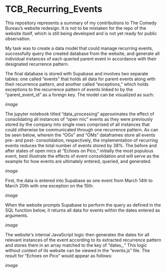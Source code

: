 # TCB_Recurring_Events

This repository represents a summary of my contributions to The Comedy Bureau’s website redesign. It is not to be mistaken for the repo of the website itself, which is still being developed and is not yet ready for public observation.

My task was to create a data model that could manage recurring events, successfully query the created database from the website, and generate all individual instances of each queried parent event in accordance with their designated recurrence pattern.

The final database is stored with Supabase and involves two separate tables: one called “events” that holds all data for parent events along with their recurrence pattern, and another called “exceptions,” which holds exceptions to the recurrence pattern of events linked to by the “parent_event_id” as a foreign key. The model can be visualized as such:

*image*

The jupyter notebook titled “data_processing” approximates the effect of consolidating all instances of “open mic” events as they were previously stored by the company into single rows comprised of all instances that could otherwise be communicated through one recurrence pattern. As can be seen below, wherein the “OGs” and “OMs” dataframes store all events pre- and post- consolidation, respectively, the implementation of recurring events reduces the total number of events stored by 38%. The before and after states of open mics at “Echoes on Pico,” initially the most populous event, best illustrate the effects of event consolidation and will serve as the example for how events are ultimately entered, queried, and generated.

*image*

First, the data is entered into Supabase as one event from March 14th to March 20th with one exception on the 15th:

*image*

When the website prompts Supabase to perform the query as defined in the SQL function below, it returns all data for events within the dates entered as arguments.

*image*

The website's internal JavaScript logic then generates the dates for all relevant instances of the event according to its extracted recurrence pattern and stores them in an array matched to the key of  “dates_.” This logic without context of its website can be viewed in the “events.js” file. The result for “Echoes on Pico” would appear as follows:

*image*
